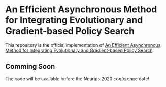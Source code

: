 # An Efficient Asynchronous Method for Integrating Evolutionary and Gradient-based Policy Search

This repository is the official implementation of [An Efficient Asynchronous Method for Integrating Evolutionary and Gradient-based Policy Search](https://arxiv.org/abs/2030.12345). 

## Comming Soon
The code will be available before the Neurips 2020 conference date!